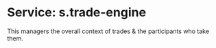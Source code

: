 # Service: s.trade-engine

This managers the overall context of trades & the participants who take them.
